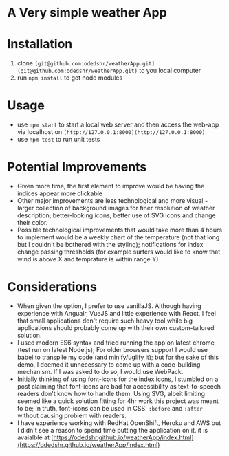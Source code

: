 A Very simple weather App
====================

# Installation
1. clone `[git@github.com:odedshr/weatherApp.git](git@github.com:odedshr/weatherApp.git)` to you local computer
2. run `npm install` to get node modules

# Usage
- use `npm start` to start a local web server and then access the web-app via localhost on `[http://127.0.0.1:8000](http://127.0.0.1:8000)`
- use `npm test` to run unit tests

# Potential Improvements
- Given more time, the first element to improve would be having the indices appear more clickable
- Other major improvements are less technological and more visual - larger collection of background images for finer
  resolution of weather description; better-looking icons; better use of SVG icons and change their color.
- Possible technological improvements that would take more than 4 hours to implement would be a weekly chart of the
  temperature (not that long but I couldn't be bothered with the styling); notifications for index change passing
  thresholds (for example surfers would like to know that wind is above X and temprature is within range Y)

# Considerations
- When given the option, I prefer to use vanillaJS. Although having experience with Angualr, VueJS and little experience
  with React, I feel that small applications don't require such heavy tool while big applications should probably come up
  with their own custom-tailored solution.
- I used modern ES6 syntax and tried running the app on latest chrome (test run on latest Node.js); For older browsers
  support I would use babel to transpile my code (and minify/uglify it); but for the sake of this demo, I deemed it
  unnecessary to come up with a code-building mechanism. If I was asked to do so, I would use WebPack.
- Initially thinking of using font-icons for the index icons, I stumbled on a post claiming that font-icons are bad for
  accessibility as text-to-speech readers don't know how to handle them. Using SVG, albeit limiting seemed like a quick
  solution fitting for 4hr work this project was meant to be; In truth, font-icons can be used in CSS' `:before` and
  `:after` without causing problem with readers.
- I have experience working with RedHat OpenShift, Heroku and AWS but I didn't see a reason to spend time putting the
  application on it. it is avaialble at [https://odedshr.github.io/weatherApp/index.html](https://odedshr.github.io/weatherApp/index.html)
